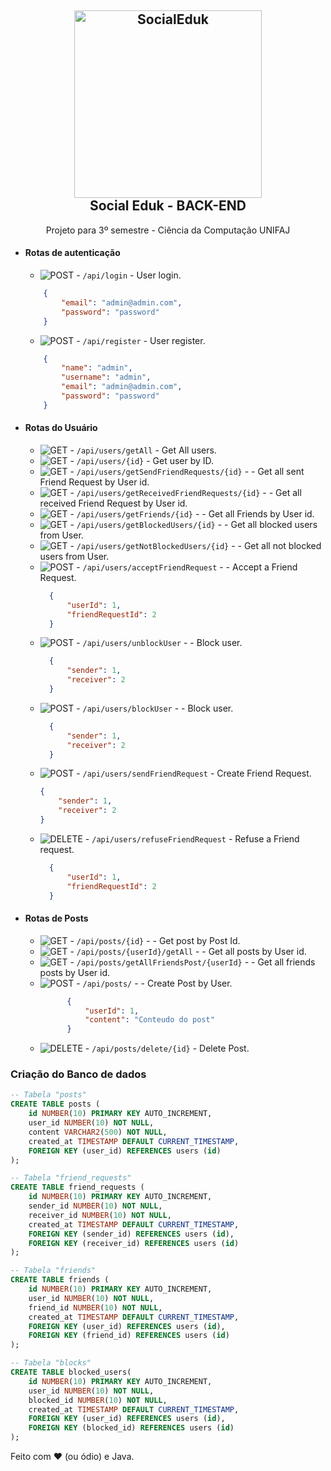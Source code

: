 




 <h2 align="center">
    <img src="https://github.com/Lencione/socialeduk-back/assets/44005188/77cc8aa8-4ee1-4137-bb44-f8dd58b4591b" width="300" height="300" title="SocialEduk" alt="SocialEduk"/>
    <br/>
    Social Eduk - BACK-END
</h2>
 <p align="center">Projeto para 3º semestre - Ciência da Computação UNIFAJ</p>

- #### Rotas de autenticação
  - ![POST](https://img.shields.io/badge/-POST-blue) - `/api/login` - User login.
  ```JSON
      {
          "email": "admin@admin.com",
          "password": "password"
      }
    ```
  - ![POST](https://img.shields.io/badge/-POST-blue) - `/api/register` - User register.
  ```JSON
      {
          "name": "admin",
          "username": "admin",
          "email": "admin@admin.com",
          "password": "password"
      }
  ```

- #### Rotas do Usuário
  - ![GET](https://img.shields.io/badge/-GET-green) - `/api/users/getAll` - Get All users.
  - ![GET](https://img.shields.io/badge/-GET-green) - `/api/users/{id}` - Get user by ID.
  - ![GET](https://img.shields.io/badge/-GET-green) - `/api/users/getSendFriendRequests/{id}` -  - Get all sent Friend Request by User id.
  - ![GET](https://img.shields.io/badge/-GET-green) - `/api/users/getReceivedFriendRequests/{id}` -  - Get all received Friend Request by User id.
  - ![GET](https://img.shields.io/badge/-GET-green) - `/api/users/getFriends/{id}` -  - Get all Friends by User id.
  - ![GET](https://img.shields.io/badge/-GET-green) - `/api/users/getBlockedUsers/{id}` -  - Get all blocked users from User.
  - ![GET](https://img.shields.io/badge/-GET-green) - `/api/users/getNotBlockedUsers/{id}` -  - Get all not blocked users from User.
  - ![POST](https://img.shields.io/badge/-POST-blue) - `/api/users/acceptFriendRequest` -  - Accept a Friend Request.
    ```JSON
      {
          "userId": 1,
          "friendRequestId": 2
      }
    ```
  - ![POST](https://img.shields.io/badge/-POST-blue) - `/api/users/unblockUser` -  - Block user.
    ```JSON
      {
          "sender": 1,
          "receiver": 2
      }
    ```
  - ![POST](https://img.shields.io/badge/-POST-blue) - `/api/users/blockUser` -  - Block user.
    ```JSON
      {
          "sender": 1,
          "receiver": 2
      }
    ```
  - ![POST](https://img.shields.io/badge/-POST-blue) - `/api/users/sendFriendRequest` - Create Friend Request.
      ```JSON
      {
          "sender": 1,
          "receiver": 2
      }
      ```
  - ![DELETE](https://img.shields.io/badge/-DELETE-red) - `/api/users/refuseFriendRequest` - Refuse a Friend request.
      ```JSON
        {
            "userId": 1,
            "friendRequestId": 2
        }
      ```

- #### Rotas de Posts
  - ![GET](https://img.shields.io/badge/-GET-green) - `/api/posts/{id}` -  - Get post by Post Id.
  - ![GET](https://img.shields.io/badge/-GET-green) - `/api/posts/{userId}/getAll` -  - Get all posts by User id.
  - ![GET](https://img.shields.io/badge/-GET-green) - `/api/posts/getAllFriendsPost/{userId}` -  - Get all friends posts by User id.
  - ![POST](https://img.shields.io/badge/-POST-blue) - `/api/posts/` -  - Create Post by User.
    ```JSON
          {
              "userId": 1,
              "content": "Conteudo do post"
          }
    ```
  - ![DELETE](https://img.shields.io/badge/-DELETE-red) - `/api/posts/delete/{id}` - Delete Post.


### Criação do Banco de dados

```SQL
-- Tabela "posts"
CREATE TABLE posts (
    id NUMBER(10) PRIMARY KEY AUTO_INCREMENT,
    user_id NUMBER(10) NOT NULL,
    content VARCHAR2(500) NOT NULL,
    created_at TIMESTAMP DEFAULT CURRENT_TIMESTAMP,
    FOREIGN KEY (user_id) REFERENCES users (id)
);

-- Tabela "friend_requests"
CREATE TABLE friend_requests (
    id NUMBER(10) PRIMARY KEY AUTO_INCREMENT,
    sender_id NUMBER(10) NOT NULL,
    receiver_id NUMBER(10) NOT NULL,
    created_at TIMESTAMP DEFAULT CURRENT_TIMESTAMP,
    FOREIGN KEY (sender_id) REFERENCES users (id),
    FOREIGN KEY (receiver_id) REFERENCES users (id)
);

-- Tabela "friends"
CREATE TABLE friends (
    id NUMBER(10) PRIMARY KEY AUTO_INCREMENT,
    user_id NUMBER(10) NOT NULL,
    friend_id NUMBER(10) NOT NULL,
    created_at TIMESTAMP DEFAULT CURRENT_TIMESTAMP,
    FOREIGN KEY (user_id) REFERENCES users (id),
    FOREIGN KEY (friend_id) REFERENCES users (id)
);

-- Tabela "blocks"
CREATE TABLE blocked_users(
    id NUMBER(10) PRIMARY KEY AUTO_INCREMENT,
    user_id NUMBER(10) NOT NULL,
    blocked_id NUMBER(10) NOT NULL,
    created_at TIMESTAMP DEFAULT CURRENT_TIMESTAMP,
    FOREIGN KEY (user_id) REFERENCES users (id),
    FOREIGN KEY (blocked_id) REFERENCES users (id)
);
```


Feito com :heart: (ou ódio) e Java.